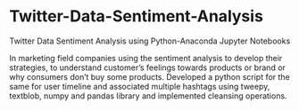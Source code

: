 # Twitter-Data-Sentiment-Analysis
Twitter Data Sentiment Analysis using Python-Anaconda Jupyter Notebooks


In marketing field companies using the sentiment analysis to develop their strategies, to
understand customer’s feelings towards products or brand or why consumers don’t buy some
products. Developed a python script for the same for user timeline and associated multiple hashtags
using tweepy, textblob, numpy and pandas library and implemented cleansing operations.
